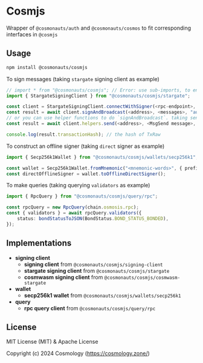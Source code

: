 # Cosmjs

Wrapper of `@cosmonauts/auth` and `@cosmonauts/cosmos` to fit corresponding interfaces in `@cosmjs` 

## Usage

```sh
npm install @cosmonauts/cosmjs
```

To sign messages (taking `stargate` signing client as example)

```ts
// import * from "@cosmonauts/cosmjs"; // Error: use sub-imports, to ensure small app size
import { StargateSigningClient } from "@cosmonauts/cosmjs/stargate";

const client = StargateSigningClient.connectWithSigner(<rpc-endpoint>, <offline signer>);
const result = await client.signAndBroadcast(<address>, <messages>, "auto");
// or you can use helper functions to do `signAndBroadcast`. taking send tokens as example
const result = await client.helpers.send(<address>, <MsgSend message>, "auto", "");

console.log(result.transactionHash); // the hash of TxRaw
```

To construct an offline signer (taking `direct` signer as example)

```ts
import { Secp256k1Wallet } from "@cosmonauts/cosmjs/wallets/secp256k1";

const wallet = Secp256k1Wallet.fromMnemonic("<mnemonic-words>", { prefix: "<prefix>" });
const directOfflineSigner = wallet.toOfflineDirectSigner();
```

To make queries (taking querying `validators` as example)

```ts
import { RpcQuery } from "@cosmonauts/cosmjs/query/rpc";

const rpcQuery = new RpcQuery(chain.osmosis.rpc);
const { validators } = await rpcQuery.validators({
    status: bondStatusToJSON(BondStatus.BOND_STATUS_BONDED),
});
```

## Implementations

- **signing client**
  - **signing client** from `@cosmonauts/cosmjs/signing-client`
  - **stargate signing client** from `@cosmonauts/cosmjs/stargate`
  - **cosmwasm signing client** from `@cosmonauts/cosmjs/cosmwasm-stargate`
- **wallet**
  - **secp256k1 wallet** from `@cosmonauts/cosmjs/wallets/secp256k1`
- **query**
  - **rpc query client** from `@cosmonauts/cosmjs/query/rpc`

## License

MIT License (MIT) & Apache License

Copyright (c) 2024 Cosmology (https://cosmology.zone/)